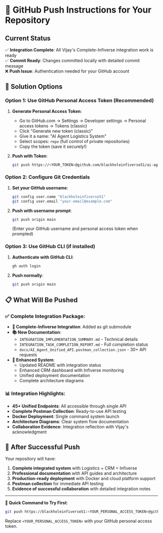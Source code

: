 # 🚀 GitHub Push Instructions for Your Repository

## Current Status
✅ **Integration Complete**: All Vijay's Complete-Infiverse integration work is ready  
✅ **Commit Ready**: Changes committed locally with detailed commit message  
❌ **Push Issue**: Authentication needed for your GitHub account

## 🔐 Solution Options

### Option 1: Use GitHub Personal Access Token (Recommended)

1. **Generate Personal Access Token**:
   - Go to GitHub.com → Settings → Developer settings → Personal access tokens → Tokens (classic)
   - Click "Generate new token (classic)"
   - Give it a name: "AI Agent Logistics System"
   - Select scopes: `repo` (full control of private repositories)
   - Copy the token (save it securely!)

2. **Push with Token**:
   ```bash
   git push https://<YOUR_TOKEN>@github.com/blackholeinfiverse51/ai-agent-logistics-system.git main
   ```

### Option 2: Configure Git Credentials

1. **Set your GitHub username**:
   ```bash
   git config user.name "blackholeinfiverse51"
   git config user.email "your-email@example.com"
   ```

2. **Push with username prompt**:
   ```bash
   git push origin main
   ```
   (Enter your GitHub username and personal access token when prompted)

### Option 3: Use GitHub CLI (if installed)

1. **Authenticate with GitHub CLI**:
   ```bash
   gh auth login
   ```

2. **Push normally**:
   ```bash
   git push origin main
   ```

## 📋 What Will Be Pushed

### ✅ **Complete Integration Package**:
- **🔗 Complete-Infiverse Integration**: Added as git submodule
- **📚 New Documentation**:
  - `INTEGRATION_IMPLEMENTATION_SUMMARY.md` - Technical details
  - `INTEGRATION_TASK_COMPLETION_REPORT.md` - Full completion status  
  - `docs/AI_Agent_Unified_API.postman_collection.json` - 30+ API requests
- **🚀 Enhanced System**:
  - Updated README with integration status
  - Enhanced CRM dashboard with Infiverse monitoring
  - Unified deployment documentation
  - Complete architecture diagrams

### 📊 **Integration Highlights**:
- **45+ Unified Endpoints**: All accessible through single API
- **Complete Postman Collection**: Ready-to-use API testing
- **Docker Deployment**: Single command system launch
- **Architecture Diagrams**: Clear system flow documentation
- **Collaboration Evidence**: Integration reflection with Vijay's acknowledgment

## 🎯 **After Successful Push**

Your repository will have:
1. **Complete integrated system** with Logistics + CRM + Infiverse
2. **Professional documentation** with API guides and architecture
3. **Production-ready deployment** with Docker and cloud platform support
4. **Postman collection** for immediate API testing
5. **Evidence of successful collaboration** with detailed integration notes

---

**📌 Quick Command to Try First**:
```bash
git push https://blackholeinfiverse51:<YOUR_PERSONAL_ACCESS_TOKEN>@github.com/blackholeinfiverse51/ai-agent-logistics-system.git main
```

Replace `<YOUR_PERSONAL_ACCESS_TOKEN>` with your GitHub personal access token.